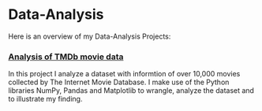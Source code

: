 # Data-Analysis
Here is an overview of my Data-Analysis Projects:



### [Analysis of TMDb movie data](investigating_movie_data.html)
In this project I analyze a dataset with informtion of over 10,000 movies collected by The Internet Movie Database. I make use of the Python libraries NumPy, Pandas and Matplotlib to wrangle, analyze the dataset and to illustrate my finding.

